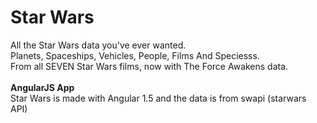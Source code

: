# Star Wars
All the Star Wars data you've ever wanted.<br>
Planets, Spaceships, Vehicles, People, Films And Speciesss.<br>
From all SEVEN Star Wars films, now with The Force Awakens data.
<br><br><strong>AngularJS App</strong><br>
Star Wars is made with Angular 1.5 and the data is from swapi (starwars API)
